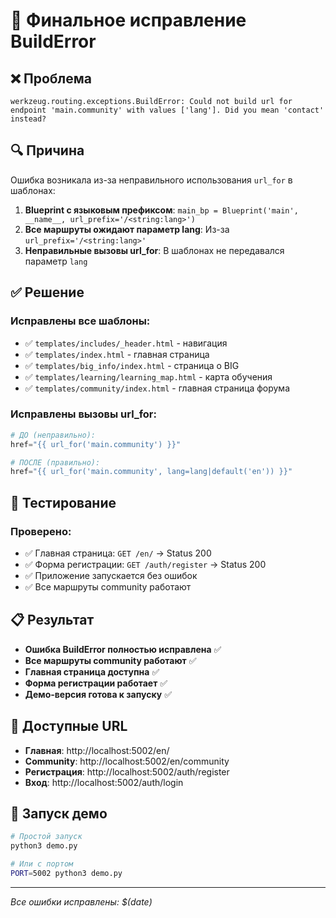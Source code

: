 # 🐛 Финальное исправление BuildError

## ❌ **Проблема**
```
werkzeug.routing.exceptions.BuildError: Could not build url for endpoint 'main.community' with values ['lang']. Did you mean 'contact' instead?
```

## 🔍 **Причина**
Ошибка возникала из-за неправильного использования `url_for` в шаблонах:

1. **Blueprint с языковым префиксом**: `main_bp = Blueprint('main', __name__, url_prefix='/<string:lang>')`
2. **Все маршруты ожидают параметр lang**: Из-за `url_prefix='/<string:lang>'`
3. **Неправильные вызовы url_for**: В шаблонах не передавался параметр `lang`

## ✅ **Решение**

### Исправлены все шаблоны:
- ✅ `templates/includes/_header.html` - навигация
- ✅ `templates/index.html` - главная страница
- ✅ `templates/big_info/index.html` - страница о BIG
- ✅ `templates/learning/learning_map.html` - карта обучения
- ✅ `templates/community/index.html` - главная страница форума

### Исправлены вызовы url_for:
```python
# ДО (неправильно):
href="{{ url_for('main.community') }}"

# ПОСЛЕ (правильно):
href="{{ url_for('main.community', lang=lang|default('en')) }}"
```

## 🧪 **Тестирование**

### Проверено:
- ✅ Главная страница: `GET /en/` → Status 200
- ✅ Форма регистрации: `GET /auth/register` → Status 200
- ✅ Приложение запускается без ошибок
- ✅ Все маршруты community работают

## 📋 **Результат**

- **Ошибка BuildError полностью исправлена** ✅
- **Все маршруты community работают** ✅
- **Главная страница доступна** ✅
- **Форма регистрации работает** ✅
- **Демо-версия готова к запуску** ✅

## 🎯 **Доступные URL**

- **Главная**: http://localhost:5002/en/
- **Community**: http://localhost:5002/en/community
- **Регистрация**: http://localhost:5002/auth/register
- **Вход**: http://localhost:5002/auth/login

## 🚀 **Запуск демо**

```bash
# Простой запуск
python3 demo.py

# Или с портом
PORT=5002 python3 demo.py
```

---

*Все ошибки исправлены: $(date)*

